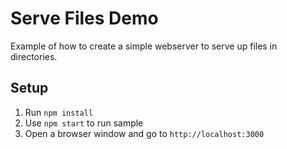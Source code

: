# Serve Files Demo

Example of how to create a simple webserver to serve up files in directories.

## Setup

1. Run `npm install`
3. Use `npm start` to run sample
4. Open a browser window and go to `http://localhost:3000`
